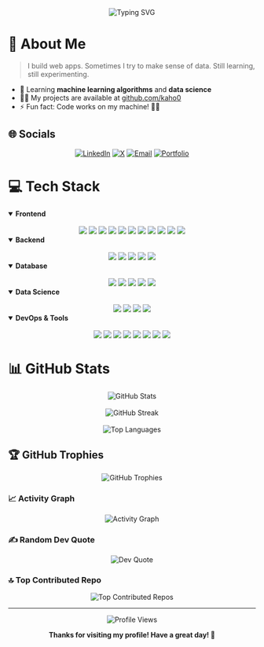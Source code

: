 <div align="center">
  <img src="https://readme-typing-svg.herokuapp.com?font=Fira+Code&weight=500&size=40&pause=1000&color=D8A52A&center=true&vCenter=true&random=false&width=600&height=70&lines=Hi%2C+I+am+Kahon!;Full+Stack+Developer;Data+Explorer;Continuous+Learner" alt="Typing SVG" />
</div>

# 💫 About Me
> I build web apps. Sometimes I try to make sense of data. Still learning, still experimenting.

- 🌱 Learning **machine learning algorithms** and **data science**
- 👨‍💻 My projects are available at [github.com/kaho0](https://github.com/kaho0)
- ⚡ Fun fact: Code works on my machine! 🤷‍♂️

## 🌐 Socials
<div align="center">
  
[![LinkedIn](https://img.shields.io/badge/LinkedIn-0077B5?style=for-the-badge&logo=linkedin&logoColor=white)](https://www.linkedin.com/in/kahon-binte-zaman-9414432b4/) 
[![X](https://img.shields.io/badge/X-000000?style=for-the-badge&logo=x&logoColor=white)](https://x.com/Kahoo_z) 
[![Email](https://img.shields.io/badge/Email-D14836?style=for-the-badge&logo=gmail&logoColor=white)](mailto:kahonbintezaman@gmail.com)
[![Portfolio](https://img.shields.io/badge/Portfolio-000000?style=for-the-badge&logo=firefox&logoColor=white)](https://kahon.dev)
  
</div>

# 💻 Tech Stack

<details open>
  <summary><b>Frontend</b></summary>
  <br>
  <div align="center">
    <img src="https://img.shields.io/badge/-React-61DAFB?style=for-the-badge&logo=react&logoColor=black" />
    <img src="https://img.shields.io/badge/-Next.js-000000?style=for-the-badge&logo=next.js&logoColor=white" />
    <img src="https://img.shields.io/badge/-TypeScript-3178C6?style=for-the-badge&logo=typescript&logoColor=white" />
    <img src="https://img.shields.io/badge/-JavaScript-F7DF1E?style=for-the-badge&logo=javascript&logoColor=black" />
    <img src="https://img.shields.io/badge/-TailwindCSS-38B2AC?style=for-the-badge&logo=tailwind-css&logoColor=white" />
    <img src="https://img.shields.io/badge/-Redux-764ABC?style=for-the-badge&logo=redux&logoColor=white" />
    <img src="https://img.shields.io/badge/-CSS3-1572B6?style=for-the-badge&logo=css3&logoColor=white" />
    <img src="https://img.shields.io/badge/-HTML5-E34F26?style=for-the-badge&logo=html5&logoColor=white" />
    <img src="https://img.shields.io/badge/-Chart.js-FF6384?style=for-the-badge&logo=chart.js&logoColor=white" />
    <img src="https://img.shields.io/badge/-MUI-007FFF?style=for-the-badge&logo=mui&logoColor=white" />
    <img src="https://img.shields.io/badge/-Bootstrap-7952B3?style=for-the-badge&logo=bootstrap&logoColor=white" />
  </div>
</details>

<details open>
  <summary><b>Backend</b></summary>
  <br>
  <div align="center">
    <img src="https://img.shields.io/badge/-Node.js-339933?style=for-the-badge&logo=node.js&logoColor=white" />
    <img src="https://img.shields.io/badge/-Express.js-000000?style=for-the-badge&logo=express&logoColor=white" />
    <img src="https://img.shields.io/badge/-FastAPI-009688?style=for-the-badge&logo=fastapi&logoColor=white" />
    <img src="https://img.shields.io/badge/-Python-3776AB?style=for-the-badge&logo=python&logoColor=white" />
    <img src="https://img.shields.io/badge/-JWT-000000?style=for-the-badge&logo=json-web-tokens&logoColor=white" />
  </div>
</details>

<details open>
  <summary><b>Database</b></summary>
  <br>
  <div align="center">
    <img src="https://img.shields.io/badge/-MongoDB-47A248?style=for-the-badge&logo=mongodb&logoColor=white" />
    <img src="https://img.shields.io/badge/-PostgreSQL-4169E1?style=for-the-badge&logo=postgresql&logoColor=white" />
    <img src="https://img.shields.io/badge/-Prisma-2D3748?style=for-the-badge&logo=prisma&logoColor=white" />
    <img src="https://img.shields.io/badge/-MySQL-4479A1?style=for-the-badge&logo=mysql&logoColor=white" />
    <img src="https://img.shields.io/badge/-Firebase-FFCA28?style=for-the-badge&logo=firebase&logoColor=black" />
  </div>
</details>

<details open>
  <summary><b>Data Science</b></summary>
  <br>
  <div align="center">
    <img src="https://img.shields.io/badge/-Pandas-150458?style=for-the-badge&logo=pandas&logoColor=white" />
    <img src="https://img.shields.io/badge/-NumPy-013243?style=for-the-badge&logo=numpy&logoColor=white" />
    <img src="https://img.shields.io/badge/-Scikit_Learn-F7931E?style=for-the-badge&logo=scikit-learn&logoColor=white" />
    <img src="https://img.shields.io/badge/-Matplotlib-11557C?style=for-the-badge&logo=python&logoColor=white" />
  </div>
</details>

<details open>
  <summary><b>DevOps & Tools</b></summary>
  <br>
  <div align="center">
    <img src="https://img.shields.io/badge/-Git-F05032?style=for-the-badge&logo=git&logoColor=white" />
    <img src="https://img.shields.io/badge/-GitHub-181717?style=for-the-badge&logo=github&logoColor=white" />
    <img src="https://img.shields.io/badge/-Vercel-000000?style=for-the-badge&logo=vercel&logoColor=white" />
    <img src="https://img.shields.io/badge/-Heroku-430098?style=for-the-badge&logo=heroku&logoColor=white" />
    <img src="https://img.shields.io/badge/-Render-46E3B7?style=for-the-badge&logo=render&logoColor=white" />
    <img src="https://img.shields.io/badge/-Vite-646CFF?style=for-the-badge&logo=vite&logoColor=white" />
    <img src="https://img.shields.io/badge/-Figma-F24E1E?style=for-the-badge&logo=figma&logoColor=white" />
    <img src="https://img.shields.io/badge/-Canva-00C4CC?style=for-the-badge&logo=canva&logoColor=white" />
  </div>
</details>

# 📊 GitHub Stats

<div align="center">
  <img src="https://github-readme-stats.vercel.app/api?username=kaho0&theme=gruvbox&hide_border=true&include_all_commits=false&count_private=false&bg_color=00000000" alt="GitHub Stats" />
  <br><br>
  <img src="https://nirzak-streak-stats.vercel.app/?user=kaho0&theme=gruvbox&hide_border=true&background=00000000" alt="GitHub Streak" />
  <br><br>
  <img src="https://github-readme-stats.vercel.app/api/top-langs/?username=kaho0&theme=gruvbox&hide_border=true&include_all_commits=false&count_private=false&layout=compact&bg_color=00000000" alt="Top Languages" />
</div>

## 🏆 GitHub Trophies
<div align="center">
  <img src="https://github-profile-trophy.vercel.app/?username=kaho0&theme=gruvbox&no-frame=true&no-bg=true&margin-w=15&margin-h=15&column=7" alt="GitHub Trophies" />
</div>

### 📈 Activity Graph
<div align="center">
  <img src="https://github-readme-activity-graph.vercel.app/graph?username=kaho0&theme=gruvbox&hide_border=true&bg_color=00000000" alt="Activity Graph" />
</div>

### ✍️ Random Dev Quote
<div align="center">
  <img src="https://quotes-github-readme.vercel.app/api?type=horizontal&theme=gruvbox" alt="Dev Quote" />
</div>

### 🔝 Top Contributed Repo
<div align="center">
  <img src="https://github-contributor-stats.vercel.app/api?username=kaho0&limit=5&theme=gruvbox&combine_all_yearly_contributions=true" alt="Top Contributed Repos" />
</div>

---

<div align="center">
  <img src="https://komarev.com/ghpvc/?username=kaho0&style=for-the-badge&color=D8A52A" alt="Profile Views" />
</div>

<div align="center">
  
  **Thanks for visiting my profile! Have a great day! 👋**
  
  
</div>
